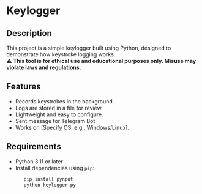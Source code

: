 # Keylogger

## Description
This project is a simple keylogger built using Python, designed to demonstrate how keystroke logging works.  
**⚠️ This tool is for ethical use and educational purposes only. Misuse may violate laws and regulations.**

## Features
- Records keystrokes in the background.
- Logs are stored in a file for review.
- Lightweight and easy to configure.
- Sent message for Telegram Bot
- Works on [Specify OS, e.g., Windows/Linux].

## Requirements
- Python 3.11 or later
- Install dependencies using `pip`:
  ```bash
     pip install pynput
     python keylogger.py
  ```
